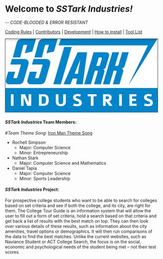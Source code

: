 ﻿Welcome to ***SSTark Industries!***
===================================
-- *CODE-BLOODED & ERROR RESISTANT*

[Coding Rules](CodingRules.md) | [Contributors](contributors.md) | [Development](Development.md) | [How to install](installInstruct.md) | [Tool List](ToolList.md) 

![alt text](Images/SST_Logo.PNG)


#### ***SSTark Industries*** Team Members:
#*Team Theme Song*: [Iron Man Theme Song](https://www.youtube.com/watch?v=n5riyajbsq0)

+ Rochell Simpson
    + Major: Computer Science
    + Minor: Entrepreneurship
+ Nathan Stark
    + Major: Computer Science and Mathematics
+ Daniel Tapia
    + Major: Computer Science
    + Minor: Sports Leadership

#### ***SSTark Industries*** Project:
For prospective college students who want to be able to search for colleges based on set criteria and see if both the college, and its city, are right for them. The College Tour Guide is an information system that will allow the user to fill out a form of set criteria, hold a search based on that criteria and get back a list of results with the best match on top. They can then look over various details of these results, such as information about the city amenities, travel options or demographics. It will then run comparisons of the data to find the best matches. Unlike the current websites, such as Naviance Student or ACT College Search, the focus is on the social, economic and psychological needs of the student being met – not their test scores.




